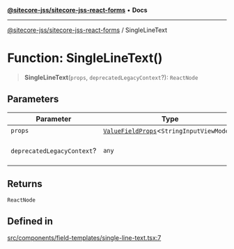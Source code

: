 [**@sitecore-jss/sitecore-jss-react-forms**](../README.md) • **Docs**

***

[@sitecore-jss/sitecore-jss-react-forms](../README.md) / SingleLineText

# Function: SingleLineText()

> **SingleLineText**(`props`, `deprecatedLegacyContext`?): `ReactNode`

## Parameters

| Parameter | Type | Description |
| ------ | ------ | ------ |
| `props` | [`ValueFieldProps`](../type-aliases/ValueFieldProps.md)\<`StringInputViewModel`\> | - |
| `deprecatedLegacyContext`? | `any` | **Deprecated** **See** [React Docs](https://legacy.reactjs.org/docs/legacy-context.html#referencing-context-in-lifecycle-methods) |

## Returns

`ReactNode`

## Defined in

[src/components/field-templates/single-line-text.tsx:7](https://github.com/Sitecore/jss/blob/b4728bd62f468f88cc20c503d593996b480fad47/packages/sitecore-jss-react-forms/src/components/field-templates/single-line-text.tsx#L7)
